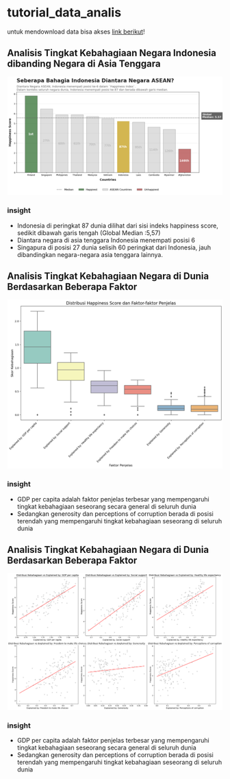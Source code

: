 # tutorial_data_analis
untuk mendownload data bisa akses [link berikut](https://drive.google.com/drive/folders/1KTniZixWMkbD5fRbVmG-YnzyCtA1flaJ)!

## Analisis Tingkat Kebahagiaan Negara Indonesia dibanding Negara di Asia Tenggara
<img src="https://github.com/syauqiraihan/tutorial_data_analis/blob/main/Gambar%201.png">

### insight
- Indonesia di peringkat 87 dunia dilihat dari sisi indeks happiness score, sedikit dibawah garis tengah  (Global Median :5,57)
- Diantara negara di asia tenggara Indonesia menempati posisi 6
- Singapura di posisi 27 dunia selisih 60 peringkat dari Indonesia, jauh dibandingkan negara-negara asia tenggara lainnya.

## Analisis Tingkat Kebahagiaan Negara di Dunia Berdasarkan Beberapa Faktor
<img src="https://github.com/syauqiraihan/tutorial_data_analis/blob/main/gambar%202.png">

### insight
- GDP per capita adalah faktor penjelas terbesar yang mempengaruhi tingkat kebahagiaan seseorang secara general di seluruh dunia
- Sedangkan generosity dan perceptions of corruption berada di posisi terendah yang mempengaruhi tingkat kebahagiaan seseorang di seluruh dunia

## Analisis Tingkat Kebahagiaan Negara di Dunia Berdasarkan Beberapa Faktor
<img src="https://github.com/syauqiraihan/tutorial_data_analis/blob/main/gambar%203.png">

### insight
- GDP per capita adalah faktor penjelas terbesar yang mempengaruhi tingkat kebahagiaan seseorang secara general di seluruh dunia
- Sedangkan generosity dan perceptions of corruption berada di posisi terendah yang mempengaruhi tingkat kebahagiaan seseorang di seluruh dunia